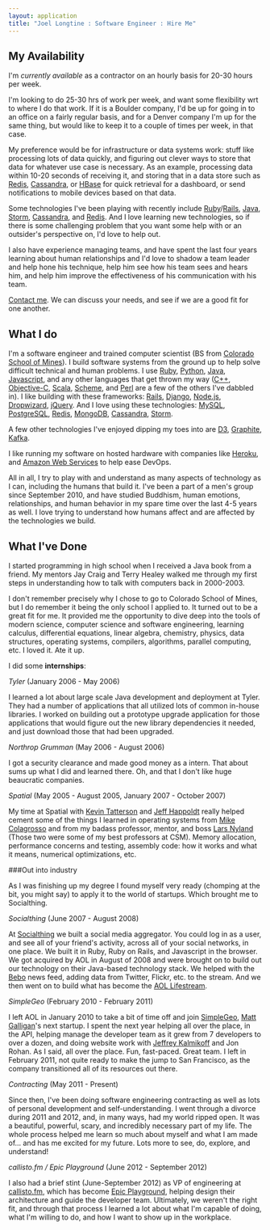 ```yaml
---
layout: application
title: "Joel Longtine : Software Engineer : Hire Me"
---
```


## My Availability

I'm *currently available* as a contractor on an hourly basis for 20-30 hours per week. 

I'm looking to do 25-30 hrs of work per week, and want some flexibility wrt to where I do that work. If it is a Boulder company, I'd be up for going in to an office on a fairly regular basis, and for a Denver company I'm up for the same thing, but would like to keep it to a couple of times per week, in that case.

My preference would be for infrastructure or data systems work: stuff like processing lots of data quickly, and figuring out clever ways to store that data for whatever use case is necessary. As an example, processing data within 10-20 seconds of receiving it, and storing that in a data store such as [Redis](http://redis.io/), [Cassandra](http://cassandra.apache.org/), or [HBase](http://hbase.apache.org/) for quick retrieval for a dashboard, or send notifications to mobile devices based on that data.

Some technologies I've been playing with recently include [Ruby](http://www.ruby-lang.org/en/)/[Rails](http://rubyonrails.org/), [Java](http://www.java.com/en/), [Storm](http://storm-project.net/), [Cassandra](http://cassandra.apache.org/), and [Redis](http://redis.io/). And I love learning new technologies, so if there is some challenging problem that you want some help with or an outsider's perspective on, I'd love to help out.

I also have experience managing teams, and have spent the last four years learning about human relationships and I'd love to shadow a team leader and help hone his technique, help him see how his team sees and hears him, and help him improve the effectiveness of his communication with his team. 

[Contact me](mailto:thoughts@joellongtine.com). We can discuss your needs, and see if we are a good fit for one another.

## What I do

I'm a software engineer and trained computer scientist (BS from [Colorado School of Mines](http://mines.edu)). I build software systems from the ground up to help solve difficult technical and human problems. I use [Ruby](http://www.ruby-lang.org/en/), [Python](http://www.python.org/), [Java](http://www.java.com/en/), [Javascript](http://en.wikipedia.org/wiki/JavaScript), and any other languages that get thrown my way ([C++](http://en.wikipedia.org/wiki/C%2B%2B), [Objective-C](http://en.wikipedia.org/wiki/Objective-C), [Scala](http://www.scala-lang.org/), [Scheme](http://en.wikipedia.org/wiki/Scheme_%28programming_language%29), and [Perl](http://www.perl.org/) are a few of the others I've dabbled in). I like building with these frameworks: [Rails](http://rubyonrails.org/), [Django](https://www.djangoproject.com/), [Node.js](http://nodejs.org/), [Dropwizard](http://dropwizard.codahale.com/), [jQuery](http://jquery.com/). And I love using these technologies: [MySQL](http://www.mysql.com/), [PostgreSQL](http://www.postgresql.org/), [Redis](http://redis.io/), [MongoDB](http://www.mongodb.org/), [Cassandra](http://cassandra.apache.org/), [Storm](http://storm-project.net/). 

A few other technologies I've enjoyed dipping my toes into are [D3](http://d3js.org/), [Graphite](http://graphite.wikidot.com/), [Kafka](http://kafka.apache.org/).

I like running my software on hosted hardware with companies like [Heroku](http://www.heroku.com/), and [Amazon Web Services](http://aws.amazon.com/) to help ease DevOps.

All in all, I try to play with and understand as many aspects of technology as I can, including the humans that build it. I've been a part of a men's group since September 2010, and have studied Buddhism, human emotions, relationships, and human behavior in my spare time over the last 4-5 years as well. I love trying to understand how humans affect and are affected by the technologies we build.

## What I've Done

I started programming in high school when I received a Java book from a friend. My mentors Jay Craig and Terry Healey walked me through my first steps in understanding how to talk with computers back in 2000-2003. 

I don't remember precisely why I chose to go to Colorado School of Mines, but I do remember it being the only school I applied to. It turned out to be a great fit for me. It provided me the opportunity to dive deep into the tools of modern science, computer science and software engineering, learning calculus, differential equations, linear algebra, chemistry, physics, data structures, operating systems, compilers, algorithms, parallel computing, etc. I loved it. Ate it up. 

I did some **internships**:  

*Tyler* (January 2006 - May 2006)

I learned a lot about large scale Java development and deployment at Tyler. They had a number of applications that all utilized lots of common in-house libraries. I worked on building out a prototype upgrade application for those applications that would figure out the new library dependencies it needed, and just download those that had been upgraded. 

*Northrop Grumman* (May 2006 - August 2006)

I got a security clearance and made good money as a intern. That about sums up what I did and learned there. Oh, and that I don't like huge beaucratic companies.

*Spatial* (May 2005 - August 2005, January 2007 - October 2007)

My time at Spatial with [Kevin Tatterson](www.linkedin.com/pub/kevin-tatterson/5/555/946/) and [Jeff Happoldt](www.linkedin.com/pub/jeff-happoldt/11/9a2/1a4) really helped cement some of the things I learned in operating systems from [Mike Colagrosso](http://colagrosso.net/) and from my badass professor, mentor, and boss [Lars Nyland](http://www.linkedin.com/pub/lars-nyland/12/610/7b3) (Those two were some of my best professors at CSM). Memory allocation, performance concerns and testing, assembly code: how it works and what it means, numerical optimizations, etc.

###Out into industry

As I was finishing up my degree I found myself very ready (chomping at the bit, you might say) to apply it to the world of startups. Which brought me to Socialthing.

*Socialthing* (June 2007 - August 2008)

At [Socialthing](http://www.crunchbase.com/company/socialthing) we built a social media aggregator. You could log in as a user, and see all of your friend's activity, across all of your social networks, in one place. We built it in Ruby, Ruby on Rails, and Javascript in the browser. We got acquired by AOL in August of 2008 and were brought on to build out our technology on their Java-based technology stack. We helped with the [Bebo](http://www.bebo.com/) news feed, adding data from Twitter, Flickr, etc. to the stream. And we then went on to build what has become the [AOL Lifestream](http://lifestream.aol.com/).

*SimpleGeo* (February 2010 - February 2011)

I left AOL in January 2010 to take a bit of time off and join [SimpleGeo](http://www.crunchbase.com/company/simplegeo), [Matt Galligan](http://mgalligan.com/)'s next startup. I spent the next year helping all over the place, in the API, helping manage the developer team as it grew from 7 developers to over a dozen, and doing website work with [Jeffrey Kalmikoff](http://www.callmejeffrey.com) and Jon Rohan. As I said, all over the place. Fun, fast-paced. Great team. I left in February 2011, not quite ready to make the jump to San Francisco, as the company transitioned all of its resources out there.

*Contracting* (May 2011 - Present)

Since then, I've been doing software engineering contracting as well as lots of personal development and self-understanding. I went through a divorce during 2011 and 2012, and, in many ways, had my world ripped open. It was a beautiful, powerful, scary, and incredibly necessary part of my life. The whole process helped me learn so much about myself and what I am made of... and has me excited for my future. Lots more to see, do, explore, and understand!

*callisto.fm / Epic Playground* (June 2012 - September 2012)

I also had a brief stint (June-September 2012) as VP of engineering at [callisto.fm](http://callisto.fm), which has become [Epic Playground](http://www.epicplayground.com/), helping design their architecture and guide the developer team. Ultimately, we weren't the right fit, and through that process I learned a lot about what I'm capable of doing, what I'm willing to do, and how I want to show up in the workplace.